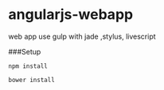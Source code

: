 angularjs-webapp
===========

web app use gulp with jade ,stylus, livescript

###Setup 

    npm install

    bower install
